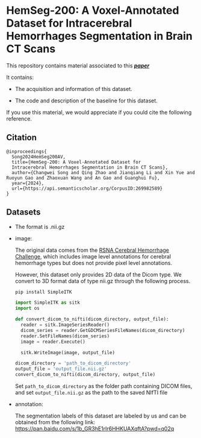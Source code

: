 # HemSeg-200: A Voxel-Annotated Dataset for Intracerebral Hemorrhages Segmentation in Brain CT Scans
This repository contains material associated to this  ***[paper](https://arxiv.org/pdf/2405.14559)*** 


It contains:

  - The acquisition and information of this dataset.

  - The code and description of the baseline for this dataset.

If you use this material, we would appreciate if you could cite the following reference.
## Citation
```text
@inproceedings{
  Song2024HemSeg200AV,
  title={HemSeg-200: A Voxel-Annotated Dataset for 
  Intracerebral Hemorrhages Segmentation in Brain CT Scans},
  author={Changwei Song and Qing Zhao and Jianqiang Li and Xin Yue and Ruoyun Gao and Zhaoxuan Wang and An Gao and Guanghui Fu},
  year={2024},
  url={https://api.semanticscholar.org/CorpusID:269982589}
}
```

## Datasets
- The format is .nii.gz
- image:
  
  The original data comes from the [RSNA Cerebral Hemorrhage Challenge](https://www.kaggle.com/competitions/rsna-intracranial-hemorrhage-detection/data), which includes image level annotations for cerebral hemorrhage types but does not provide pixel level annotations.

  However, this dataset only provides 2D data of the Dicom type. We convert to 3D format data of type nii.gz through the following process.

  ```bash
  pip install SimpleITK
  ```



  ```python
  import SimpleITK as sitk
  import os

  def convert_dicom_to_nifti(dicom_directory, output_file):
    reader = sitk.ImageSeriesReader()
    dicom_series = reader.GetGDCMSeriesFileNames(dicom_directory)
    reader.SetFileNames(dicom_series)
    image = reader.Execute()

    sitk.WriteImage(image, output_file)

  dicom_directory = 'path_to_dicom_directory'  
  output_file = 'output_file.nii.gz'  
  convert_dicom_to_nifti(dicom_directory, output_file)
  ```
  Set `path_to_dicom_directory` as the folder path containing DICOM files, and set `output_file.nii.gz` as the path to the saved NIfTI file

- annotation:
  
  The segmentation labels of this dataset are labeled by us and can be obtained from the following link: https://pan.baidu.com/s/1b_GR3hE1rIr6HHKUAXqftA?pwd=q02q 

